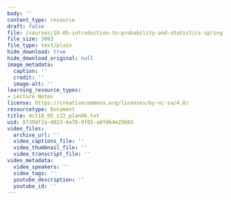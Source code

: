 ```yaml
---
body: ''
content_type: resource
draft: false
file: /courses/18-05-introduction-to-probability-and-statistics-spring-2022/mit18_05_s22_plan06.txt
file_size: 3093
file_type: text/plain
hide_download: true
hide_download_original: null
image_metadata:
  caption: ''
  credit: ''
  image-alt: ''
learning_resource_types:
- Lecture Notes
license: https://creativecommons.org/licenses/by-nc-sa/4.0/
resourcetype: Document
title: mit18_05_s22_plan06.txt
uid: 8739df2a-d023-4e76-9f02-a8fdb4e25603
video_files:
  archive_url: ''
  video_captions_file: ''
  video_thumbnail_file: ''
  video_transcript_file: ''
video_metadata:
  video_speakers: ''
  video_tags: ''
  youtube_description: ''
  youtube_id: ''
---
```

